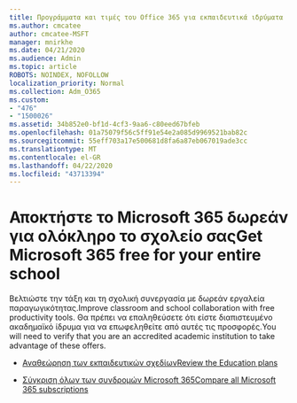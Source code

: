 ```yaml
---
title: Προγράμματα και τιμές του Office 365 για εκπαιδευτικά ιδρύματα
ms.author: cmcatee
author: cmcatee-MSFT
manager: mnirkhe
ms.date: 04/21/2020
ms.audience: Admin
ms.topic: article
ROBOTS: NOINDEX, NOFOLLOW
localization_priority: Normal
ms.collection: Adm_O365
ms.custom:
- "476"
- "1500026"
ms.assetid: 34b852e0-bf1d-4cf3-9aa6-c80eed67bfeb
ms.openlocfilehash: 01a75079f56c5ff91e54e2a085d9969521bab82c
ms.sourcegitcommit: 55eff703a17e500681d8fa6a87eb067019ade3cc
ms.translationtype: MT
ms.contentlocale: el-GR
ms.lasthandoff: 04/22/2020
ms.locfileid: "43713394"
---
```

# <a name="get-microsoft-365-free-for-your-entire-school"></a><span data-ttu-id="2047d-102">Αποκτήστε το Microsoft 365 δωρεάν για ολόκληρο το σχολείο σας</span><span class="sxs-lookup"><span data-stu-id="2047d-102">Get Microsoft 365 free for your entire school</span></span>

<span data-ttu-id="2047d-103">Βελτιώστε την τάξη και τη σχολική συνεργασία με δωρεάν εργαλεία παραγωγικότητας.</span><span class="sxs-lookup"><span data-stu-id="2047d-103">Improve classroom and school collaboration with free productivity tools.</span></span> <span data-ttu-id="2047d-104">Θα πρέπει να επαληθεύσετε ότι είστε διαπιστευμένο ακαδημαϊκό ίδρυμα για να επωφεληθείτε από αυτές τις προσφορές.</span><span class="sxs-lookup"><span data-stu-id="2047d-104">You will need to verify that you are an accredited academic institution to take advantage of these offers.</span></span>
  
- [<span data-ttu-id="2047d-105">Αναθεώρηση των εκπαιδευτικών σχεδίων</span><span class="sxs-lookup"><span data-stu-id="2047d-105">Review the Education plans</span></span>](https://products.office.com/academic/compare-office-365-education-plans)

- [<span data-ttu-id="2047d-106">Σύγκριση όλων των συνδρομών Microsoft 365</span><span class="sxs-lookup"><span data-stu-id="2047d-106">Compare all Microsoft 365 subscriptions</span></span>](https://products.office.com/business/compare-more-office-365-for-business-plans)